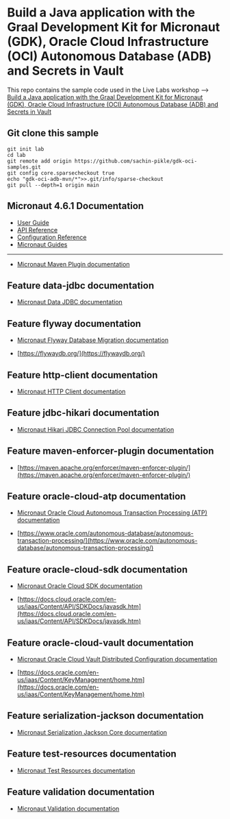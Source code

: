 # Build a Java application with the Graal Development Kit for Micronaut (GDK), Oracle Cloud Infrastructure (OCI) Autonomous Database (ADB) and Secrets in Vault

This repo contains the sample code used in the Live Labs workshop --> [Build a Java application with the Graal Development Kit for Micronaut (GDK), Oracle Cloud Infrastructure (OCI) Autonomous Database (ADB) and Secrets in Vault](https://apexapps.oracle.com/pls/apex/r/dbpm/livelabs/view-workshop?wid=4020)

## Git clone this sample

``` shell
git init lab
cd lab
git remote add origin https://github.com/sachin-pikle/gdk-oci-samples.git
git config core.sparsecheckout true
echo "gdk-oci-adb-mvn/*">>.git/info/sparse-checkout
git pull --depth=1 origin main
```

## Micronaut 4.6.1 Documentation

- [User Guide](https://docs.micronaut.io/4.6.1/guide/)
- [API Reference](https://docs.micronaut.io/4.6.1/api/)
- [Configuration Reference](https://docs.micronaut.io/4.6.1/guide/configurationreference.html)
- [Micronaut Guides](https://guides.micronaut.io/)
---
- [Micronaut Maven Plugin documentation](https://micronaut-projects.github.io/micronaut-maven-plugin/latest/)
## Feature data-jdbc documentation

- [Micronaut Data JDBC documentation](https://micronaut-projects.github.io/micronaut-data/latest/guide/index.html#jdbc)


## Feature flyway documentation

- [Micronaut Flyway Database Migration documentation](https://micronaut-projects.github.io/micronaut-flyway/latest/guide/index.html)

- [https://flywaydb.org/](https://flywaydb.org/)


## Feature http-client documentation

- [Micronaut HTTP Client documentation](https://docs.micronaut.io/latest/guide/index.html#nettyHttpClient)


## Feature jdbc-hikari documentation

- [Micronaut Hikari JDBC Connection Pool documentation](https://micronaut-projects.github.io/micronaut-sql/latest/guide/index.html#jdbc)


## Feature maven-enforcer-plugin documentation

- [https://maven.apache.org/enforcer/maven-enforcer-plugin/](https://maven.apache.org/enforcer/maven-enforcer-plugin/)


## Feature oracle-cloud-atp documentation

- [Micronaut Oracle Cloud Autonomous Transaction Processing (ATP) documentation](https://micronaut-projects.github.io/micronaut-oracle-cloud/latest/guide/#_micronaut_oraclecloud_atp)

- [https://www.oracle.com/autonomous-database/autonomous-transaction-processing/](https://www.oracle.com/autonomous-database/autonomous-transaction-processing/)


## Feature oracle-cloud-sdk documentation

- [Micronaut Oracle Cloud SDK documentation](https://micronaut-projects.github.io/micronaut-oracle-cloud/latest/guide/)

- [https://docs.cloud.oracle.com/en-us/iaas/Content/API/SDKDocs/javasdk.htm](https://docs.cloud.oracle.com/en-us/iaas/Content/API/SDKDocs/javasdk.htm)


## Feature oracle-cloud-vault documentation

- [Micronaut Oracle Cloud Vault Distributed Configuration documentation](https://micronaut-projects.github.io/micronaut-oracle-cloud/latest/guide/#vault)

- [https://docs.oracle.com/en-us/iaas/Content/KeyManagement/home.htm](https://docs.oracle.com/en-us/iaas/Content/KeyManagement/home.htm)


## Feature serialization-jackson documentation

- [Micronaut Serialization Jackson Core documentation](https://micronaut-projects.github.io/micronaut-serialization/latest/guide/)


## Feature test-resources documentation

- [Micronaut Test Resources documentation](https://micronaut-projects.github.io/micronaut-test-resources/latest/guide/)


## Feature validation documentation

- [Micronaut Validation documentation](https://micronaut-projects.github.io/micronaut-validation/latest/guide/)


